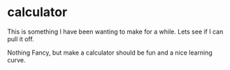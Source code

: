 # calculator
This is something I have been wanting to make for a while. Lets see if I can pull it off.

Nothing Fancy, but make a calculator should be fun and a nice learning curve.
